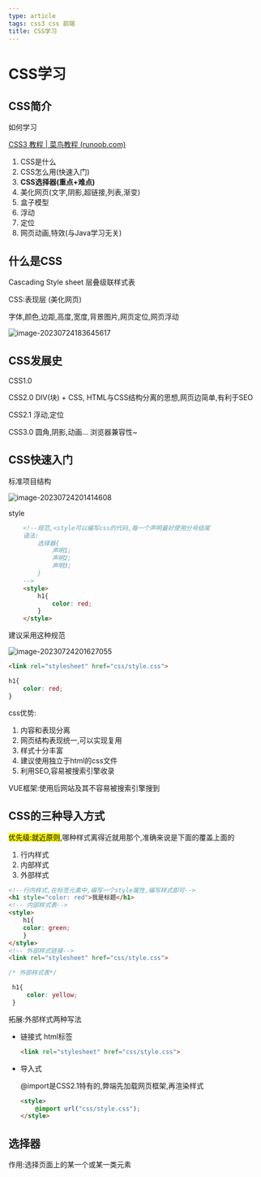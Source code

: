 ```yaml
---
type: article
tags: css3 css 前端
title: CSS学习 
---
```


# CSS学习

## CSS简介

如何学习

[CSS3 教程 | 菜鸟教程 (runoob.com)](https://www.runoob.com/css3/css3-tutorial.html)

1. CSS是什么
2. CSS怎么用(快速入门)
3. **CSS选择器(重点+难点)**
4. 美化网页(文字,阴影,超链接,列表,渐变)
5. 盒子模型
6. 浮动
7. 定位
8. 网页动画,特效(与Java学习无关)

## 什么是CSS

Cascading Style sheet 层叠级联样式表

CSS:表现层 (美化网页)

字体,颜色,边距,高度,宽度,背景图片,网页定位,网页浮动

![image-20230724183645617](https://monkifantasy.github.io/assets/CSS1.png)

## CSS发展史

CSS1.0

CSS2.0 DIV(块) + CSS, HTML与CSS结构分离的思想,网页边简单,有利于SEO

CSS2.1 浮动,定位

CSS3.0 圆角,阴影,动画... 浏览器兼容性~

## CSS快速入门

标准项目结构

![image-20230724201414608](https://monkifantasy.github.io/assets/css2.png)

style

```html
    <!--规范,<style可以编写css的代码,每一个声明最好使用分号结尾
    语法:
        选择器{
            声明1;
            声明2;
            声明3;
        }
    -->
    <style>
        h1{
            color: red;
        }
    </style>
```

建议采用这种规范

![image-20230724201627055](https://monkifantasy.github.io/assets/css3.png)

```html
<link rel="stylesheet" href="css/style.css">
```

```css
h1{
    color: red;
}
```

css优势:

1. 内容和表现分离
2. 网页结构表现统一,可以实现复用
3. 样式十分丰富
4. 建议使用独立于html的css文件
5. 利用SEO,容易被搜索引擎收录

VUE框架:使用后网站及其不容易被搜索引擎搜到

## CSS的三种导入方式

<mark>优先级:就近原则</mark>,哪种样式离得近就用那个,准确来说是下面的覆盖上面的

1. 行内样式
2. 内部样式
3. 外部样式

```html
<!--行内样式,在标签元素中,编写一个style属性,编写样式即可-->
<h1 style="color: red">我是标题</h1>
<!-- 内部样式表-->
<style>
	h1{
	color: green;
	}
</style>
<!-- 外部样式链接-->
<link rel="stylesheet" href="css/style.css">
```

```css
/* 外部样式表*/

 h1{
     color: yellow;
 }
```

拓展:外部样式两种写法

- 链接式 html标签

  ```html
  <link rel="stylesheet" href="css/style.css">
  ```

- 导入式 

  @import是CSS2.1特有的,弊端先加载网页框架,再渲染样式

  ```html
  <style>
      @import url("css/style.css");
  </style>
  ```



## 选择器

作用:选择页面上的某一个或某一类元素